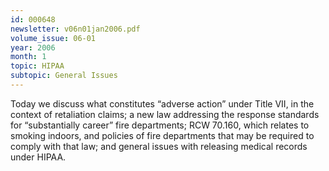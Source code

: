 ```yaml
---
id: 000648
newsletter: v06n01jan2006.pdf
volume_issue: 06-01
year: 2006
month: 1
topic: HIPAA
subtopic: General Issues
---
```


Today we discuss what constitutes “adverse action” under Title VII, in the context of retaliation claims; a new law addressing the response standards for “substantially career” fire departments; RCW 70.160, which relates to smoking indoors, and policies of fire departments that may be required to comply with that law; and general issues with releasing medical records under HIPAA.
